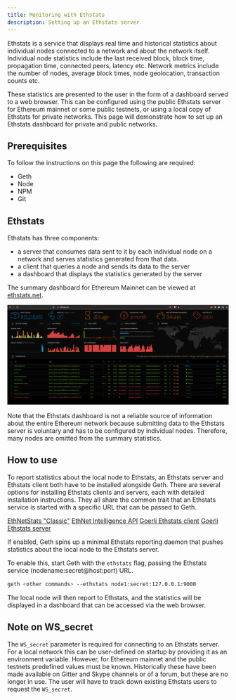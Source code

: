 ```yaml
---
title: Monitoring with Ethstats
description: Setting up an Ethstats server
---
```


Ethstats is a service that displays real time and historical statistics about individual
nodes connected to a network and about the network itself. Individual node statistics include
the last received block, block time, propagation time, connected peers, latency etc. Network
metrics include the number of nodes, average block times, node geolocation,
transaction counts etc. 

These statistics are presented to the user in the form of a dashboard served to a web browser.
This can be configured using the public Ethstats server for Ethereum mainnet or some
public testnets, or using a local copy of Ethstats for private networks. This page will 
demonstrate how to set up an Ethstats dashboard for private and public networks.

## Prerequisites

To follow the instructions on this page the following are required:

* Geth
* Node
* NPM
* Git

## Ethstats

Ethstats has three components: 
* a server that consumes data sent to it by each individual node on a network and serves 
	statistics generated from that data.
* a client that queries a node and sends its data to the server
* a dashboard that displays the statistics generated by the server

The summary dashboard for Ethereum Mainnet can be viewed at [ethstats.net](https://ethstats.net/).

![Ethstats](assets/ethstats-mainnet.png)

Note that the Ethstats dashboard is not a reliable source of information about the entire Ethereum
network because submitting data to the Ethstats server is voluntary and has to be configured by
individual nodes. Therefore, many nodes are omitted from the summary statistics.

## How to use

To report statistics about the local node to Ethstats, an Ethstats server and Ethstats client both have 
to be installed alongside Geth. There are several options for installing Ethstats clients and servers,
each with detailed installation instructions. They all share the common trait that an Ethstats service is
started with a specific URL that can be passed to Geth. 

[EthNetStats "Classic"](https://github.com/ethereum/eth-netstats)
[EthNet Intelligence API](https://github.com/ethereum/eth-net-intelligence-api)
[Goerli Ethstats client](https://github.com/goerli/ethstats-client)
[Goerli Ethstats server](https://github.com/goerli/ethstats-server)

If enabled, Geth spins up a minimal Ethstats reporting daemon that pushes statistics about the
local node to the Ethstats server. 

To enable this, start Geth with the `ethstats` flag, passing the Ethstats service (nodename:secret@host:port) URL.

```sh
geth <other commands> --ethstats node1:secret:127.0.0.1:9000
```

The local node will then report to Ethstats, and the statistics will be displayed in a dashboard that can be
accessed via the web browser.

## Note on WS_secret

The `WS_secret` parameter is required for connecting to an Ethstats server. For a local network this can be user-defined 
on startup by providing it as an environment variable. However, for Ethereum mainnet and the public testnets predefined 
values must be known. Historically these have been made available on Gitter and Skype channels or of a forum, but these are
no longer in use. The user will have to track down existing Ethstats users to request the `WS_secret`.



